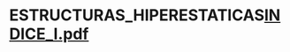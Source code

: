 # ESTRUCTURAS_HIPERESTATICAS[INDICE_I.pdf](https://github.com/Clave-EIDEAnalog/ESTRUCTURAS_HIPERESTATICAS/files/10731338/INDICE_I.pdf)
